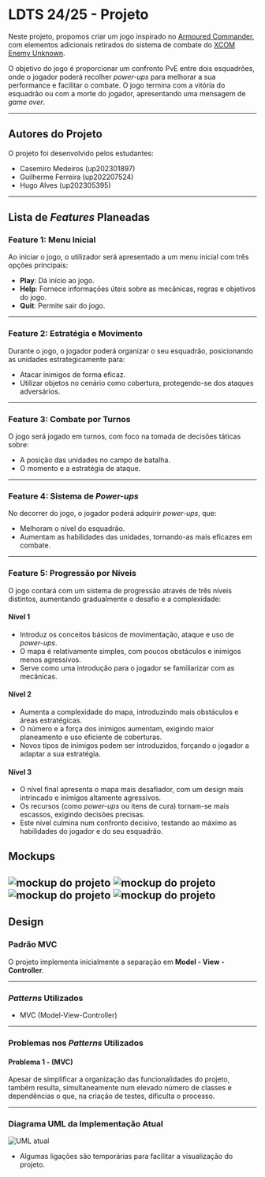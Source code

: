 # LDTS 24/25 - Projeto

Neste projeto, propomos criar um jogo inspirado no [Armoured Commander](https://store.steampowered.com/app/1361580/Armoured_Commander/), com elementos adicionais retirados do sistema de combate do [XCOM Enemy Unknown](https://store.steampowered.com/app/200510/XCOM_Enemy_Unknown/).

O objetivo do jogo é proporcionar um confronto PvE entre dois esquadrões, onde o jogador poderá recolher *power-ups* para melhorar a sua performance e facilitar o combate. O jogo termina com a vitória do esquadrão ou com a morte do jogador, apresentando uma mensagem de *game over*.

---

## Autores do Projeto

O projeto foi desenvolvido pelos estudantes:
- Casemiro Medeiros (up202301897)
- Guilherme Ferreira (up202207524)
- Hugo Alves (up202305395)

---

## Lista de *Features* Planeadas

### Feature 1: Menu Inicial
Ao iniciar o jogo, o utilizador será apresentado a um menu inicial com três opções principais:
- **Play**: Dá início ao jogo.
- **Help**: Fornece informações úteis sobre as mecânicas, regras e objetivos do jogo.
- **Quit**: Permite sair do jogo.

---

### Feature 2: Estratégia e Movimento
Durante o jogo, o jogador poderá organizar o seu esquadrão, posicionando as unidades estrategicamente para:
- Atacar inimigos de forma eficaz.
- Utilizar objetos no cenário como cobertura, protegendo-se dos ataques adversários.

---

### Feature 3: Combate por Turnos
O jogo será jogado em turnos, com foco na tomada de decisões táticas sobre:
- A posição das unidades no campo de batalha.
- O momento e a estratégia de ataque.

---

### Feature 4: Sistema de *Power-ups*
No decorrer do jogo, o jogador poderá adquirir *power-ups*, que:
- Melhoram o nível do esquadrão.
- Aumentam as habilidades das unidades, tornando-as mais eficazes em combate.

---
### Feature 5: Progressão por Níveis

O jogo contará com um sistema de progressão através de três níveis distintos, aumentando gradualmente o desafio e a complexidade:

#### Nível 1
- Introduz os conceitos básicos de movimentação, ataque e uso de *power-ups*.
- O mapa é relativamente simples, com poucos obstáculos e inimigos menos agressivos.
- Serve como uma introdução para o jogador se familiarizar com as mecânicas.

#### Nível 2
- Aumenta a complexidade do mapa, introduzindo mais obstáculos e áreas estratégicas.
- O número e a força dos inimigos aumentam, exigindo maior planeamento e uso eficiente de coberturas.
- Novos tipos de inimigos podem ser introduzidos, forçando o jogador a adaptar a sua estratégia.

#### Nível 3
- O nível final apresenta o mapa mais desafiador, com um design mais intrincado e inimigos altamente agressivos.
- Os recursos (como *power-ups* ou itens de cura) tornam-se mais escassos, exigindo decisões precisas.
- Este nível culmina num confronto decisivo, testando ao máximo as habilidades do jogador e do seu esquadrão.


## Mockups

![mockup do projeto](Mockup_Menu.png)
![mockup do projeto](Mockup_Gameplay.png)
![mockup do projeto](Mockup_Help.png)
![mockup do projeto](Mockup_Finalmessage.png)
---

## Design

### Padrão MVC
O projeto implementa inicialmente a separação em **Model - View - Controller**.

---

### *Patterns* Utilizados
- MVC (Model-View-Controller)

---

### Problemas nos *Patterns* Utilizados
#### Problema 1 - (MVC)
Apesar de simplificar a organização das funcionalidades do projeto, também resulta, simultaneamente num elevado
número de classes e dependências o que, na criação de testes, dificulta o processo.

---

### Diagrama UML da Implementação Atual
![UML atual](uml.png)
- Algumas ligações são temporárias para facilitar a visualização do projeto.